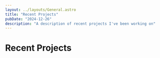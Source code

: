 ```yaml
---
layout: ../layouts/General.astro
title: "Recent Projects"
pubDate: "2024-12-26"
description: "A description of recent projects I've been working on"
---
```


# Recent Projects
